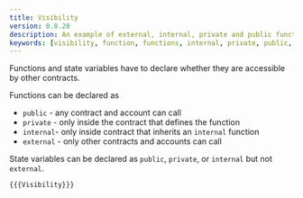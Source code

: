 ```yaml
---
title: Visibility
version: 0.8.20
description: An example of external, internal, private and public functions in Solidity
keywords: [visibility, function, functions, internal, private, public, external]
---
```


Functions and state variables have to declare whether they are accessible by other contracts.

Functions can be declared as

-   `public` - any contract and account can call
-   `private` - only inside the contract that defines the function
-   `internal`- only inside contract that inherits an `internal` function
-   `external` - only other contracts and accounts can call

State variables can be declared as `public`, `private`, or `internal` but not `external`.

```solidity
{{{Visibility}}}
```
